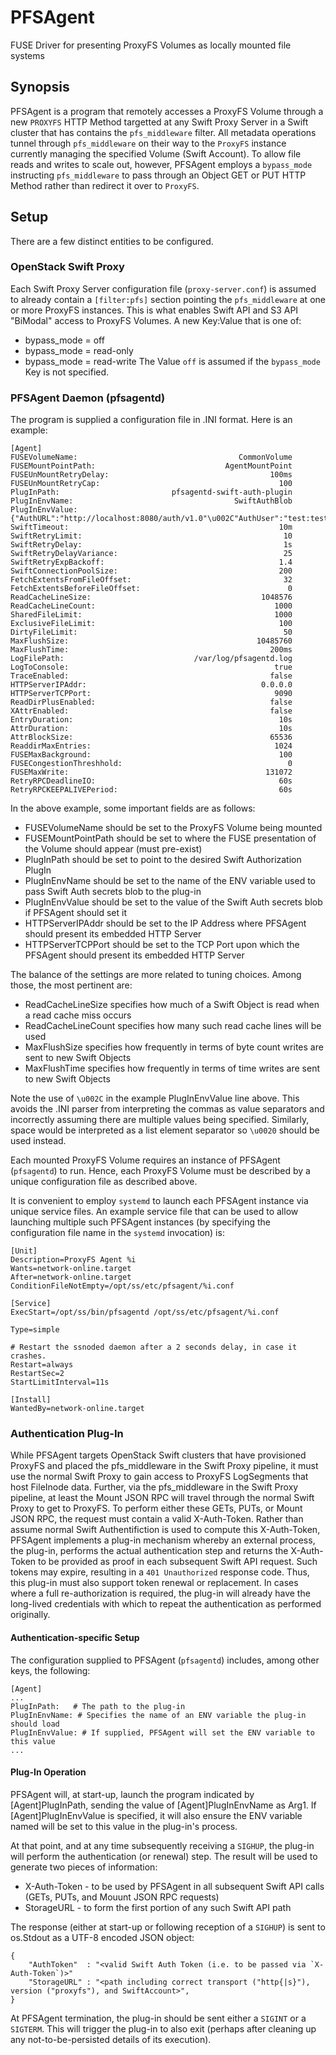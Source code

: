 # PFSAgent

FUSE Driver for presenting ProxyFS Volumes as locally mounted file systems

## Synopsis

PFSAgent is a program that remotely accesses a ProxyFS Volume through
a new `PROXYFS` HTTP Method targetted at any Swift Proxy Server in a
Swift cluster that has contains the `pfs_middleware` filter. All metadata
operations tunnel through `pfs_middleware` on their way to the `ProxyFS`
instance currently managing the specified Volume (Swift Account). To
allow file reads and writes to scale out, however, PFSAgent employs
a `bypass_mode` instructing `pfs_middleware` to pass through an Object
GET or PUT HTTP Method rather than redirect it over to `ProxyFS`.

## Setup

There are a few distinct entities to be configured.

### OpenStack Swift Proxy

Each Swift Proxy Server configuration file (`proxy-server.conf`) is assumed
to already contain a `[filter:pfs]` section pointing the `pfs_middleware` at
one or more ProxyFS instances. This is what enables Swift API and S3 API
"BiModal" access to ProxyFS Volumes. A new Key:Value that is one of:
* bypass_mode = off
* bypass_mode = read-only
* bypass_mode = read-write
The Value `off` is assumed if the `bypass_mode` Key is not specified.

### PFSAgent Daemon (pfsagentd)

The program is supplied a configuration file in .INI format. Here is an example:
```
[Agent]
FUSEVolumeName:                                    CommonVolume
FUSEMountPointPath:                             AgentMountPoint
FUSEUnMountRetryDelay:                                    100ms
FUSEUnMountRetryCap:                                        100
PlugInPath:                         pfsagentd-swift-auth-plugin
PlugInEnvName:                                    SwiftAuthBlob
PlugInEnvValue: {"AuthURL":"http://localhost:8080/auth/v1.0"\u002C"AuthUser":"test:tester"\u002C"AuthKey":"testing"\u002C"Account":"AUTH_test"}
SwiftTimeout:                                               10m
SwiftRetryLimit:                                             10
SwiftRetryDelay:                                             1s
SwiftRetryDelayVariance:                                     25
SwiftRetryExpBackoff:                                       1.4
SwiftConnectionPoolSize:                                    200
FetchExtentsFromFileOffset:                                  32
FetchExtentsBeforeFileOffset:                                 0
ReadCacheLineSize:                                      1048576
ReadCacheLineCount:                                        1000
SharedFileLimit:                                           1000
ExclusiveFileLimit:                                         100
DirtyFileLimit:                                              50
MaxFlushSize:                                          10485760
MaxFlushTime:                                             200ms
LogFilePath:                             /var/log/pfsagentd.log
LogToConsole:                                              true
TraceEnabled:                                             false
HTTPServerIPAddr:                                       0.0.0.0
HTTPServerTCPPort:                                         9090
ReadDirPlusEnabled:                                       false
XAttrEnabled:                                             false
EntryDuration:                                              10s
AttrDuration:                                               10s
AttrBlockSize:                                            65536
ReaddirMaxEntries:                                         1024
FUSEMaxBackground:                                          100
FUSECongestionThreshhold:                                     0
FUSEMaxWrite:                                            131072
RetryRPCDeadlineIO:                                         60s
RetryRPCKEEPALIVEPeriod:                                    60s
```

In the above example, some important fields are as follows:
* FUSEVolumeName should be set to the ProxyFS Volume being mounted
* FUSEMountPointPath should be set to where the FUSE presentation of the Volume should appear (must pre-exist)
* PlugInPath should be set to point to the desired Swift Authorization PlugIn
* PlugInEnvName should be set to the name of the ENV variable used to pass Swift Auth secrets blob to the plug-in
* PlugInEnvValue should be set to the value of the Swift Auth secrets blob if PFSAgent should set it
* HTTPServerIPAddr should be set to the IP Address where PFSAgent should present its embedded HTTP Server
* HTTPServerTCPPort should be set to the TCP Port upon which the PFSAgent should present its embedded HTTP Server

The balance of the settings are more related to tuning choices. Among those, the most pertinent are:
* ReadCacheLineSize specifies how much of a Swift Object is read when a read cache miss occurs
* ReadCacheLineCount specifies how many such read cache lines will be used
* MaxFlushSize specifies how frequently in terms of byte count writes are sent to new Swift Objects
* MaxFlushTime specifies how frequently in terms of time writes are sent to new Swift Objects

Note the use of `\u002C` in the example PlugInEnvValue line above. This avoids the .INI
parser from interpreting the commas as value separators and incorrectly assuming there
are multiple values being specified. Similarly, space would be interpreted as a list
element separator so `\u0020` should be used instead.

Each mounted ProxyFS Volume requires an instance of PFSAgent (`pfsagentd`) to run.
Hence, each ProxyFS Volume must be described by a unique configuration file as described above.

It is convenient to employ `systemd` to launch each PFSAgent instance via unique service files.
An example service file that can be used to allow launching multiple such PFSAgent instances
(by specifying the configuration file name in the `systemd` invocation) is:
```
[Unit]
Description=ProxyFS Agent %i
Wants=network-online.target
After=network-online.target
ConditionFileNotEmpty=/opt/ss/etc/pfsagent/%i.conf

[Service]
ExecStart=/opt/ss/bin/pfsagentd /opt/ss/etc/pfsagent/%i.conf

Type=simple

# Restart the ssnoded daemon after a 2 seconds delay, in case it crashes.
Restart=always
RestartSec=2
StartLimitInterval=11s

[Install]
WantedBy=network-online.target
```

### Authentication Plug-In

While PFSAgent targets OpenStack Swift clusters that have provisioned
ProxyFS and placed the pfs_middleware in the Swift Proxy pipeline, it
must use the normal Swift Proxy to gain access to ProxyFS LogSegments
that host FileInode data. Further, via the pfs_middleware in the Swift
Proxy pipeline, at least the Mount JSON RPC will travel through the
normal Swift Proxy to get to ProxyFS. To perform either these GETs,
PUTs, or Mount JSON RPC, the request must contain a valid X-Auth-Token.
Rather than assume normal Swift Authentifiction is used to compute
this X-Auth-Token, PFSAgent implements a plug-in mechanism whereby an
external process, the plug-in, performs the actual authentication step
and returns the X-Auth-Token to be provided as proof in each subsequent
Swift API request. Such tokens may expire, resulting in a `401 Unauthorized`
response code. Thus, this plug-in must also support token renewal or
replacement. In cases where a full re-authorization is required, the
plug-in will already have the long-lived credentials with which to repeat
the authentication as performed originally.

#### Authentication-specific Setup

The configuration supplied to PFSAgent (`pfsagentd`) includes, among
other keys, the following:

```
[Agent]
...
PlugInPath:   # The path to the plug-in
PlugInEnvName: # Specifies the name of an ENV variable the plug-in should load
PlugInEnvValue: # If supplied, PFSAgent will set the ENV variable to this value
...
```

#### Plug-In Operation

PFSAgent will, at start-up, launch the program indicated by [Agent]PlugInPath,
sending the value of [Agent]PlugInEnvName as Arg1. If [Agent]PlugInEnvValue is
specified, it will also ensure the ENV variable named will be set to this
value in the plug-in's process.

At that point, and at any time subsequently receiving a `SIGHUP`, the plug-in
will perform the authentication (or renewal) step. The result will be used
to generate two pieces of information:

* X-Auth-Token - to be used by PFSAgent in all subsequent Swift API calls (GETs, PUTs, and Mouunt JSON RPC requests)
* StorageURL - to form the first portion of any such Swift API path

The response (either at start-up or following reception of a
`SIGHUP`) is sent to os.Stdout as a UTF-8 encoded JSON object:

```
{
    "AuthToken"  : "<valid Swift Auth Token (i.e. to be passed via `X-Auth-Token`)>"
    "StorageURL" : "<path including correct transport ("http{|s}"), version ("proxyfs"), and SwiftAccount>",
}
```

At PFSAgent termination, the plug-in should be sent either a `SIGINT` or a `SIGTERM`.
This will trigger the plug-in to also exit (perhaps after cleaning up any
not-to-be-persisted details of its execution).
